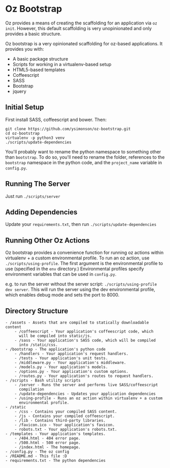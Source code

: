 # Oz Bootstrap #

Oz provides a means of creating the scaffolding for an application via
`oz init`. However, this default scaffolding is very unopinionated and only
provides a basic structure.

Oz bootstrap is a very opinionated scaffolding for oz-based applications. It
provides you with:

* A basic package structure
* Scripts for working in a virtualenv-based setup
* HTML5-based templates
* Coffeescript
* SASS
* Bootstrap
* jquery

## Initial Setup ##

First install SASS, coffeescript and bower. Then:

    git clone https://github.com/ysimonson/oz-bootstrap.git
    cd oz-bootstrap
    virtualenv -p python3 venv
    ./scripts/update-dependencies

You'll probably want to rename the python namespace to something other than
`bootstrap`. To do so, you'll need to rename the folder, references to the
`bootstrap` namespace in the python code, and the `project_name` variable in
`config.py`.

## Running The Server ##

Just run `./scripts/server`

## Adding Dependencies ##

Update your `requirements.txt`, then run `./scripts/update-dependencies`

## Running Other Oz Actions ##

Oz bootstrap provides a convenience function for running oz actions within
virtualenv + a custom environmental profile. To run an oz action, use
`./scripts/using-profile`. The first argument is the environmental profile to
use (specified in the `env` directory.) Environmental profiles specify
environment variables that can be used in `config.py`.

e.g. to run the server without the server script:
`./scripts/using-profile dev server`. This will run the server using the dev
environmental profile, which enables debug mode and sets the port to 8000.

## Directory Structure ##

    - /assets - Assets that are compiled to statically downloadable content
        - /coffeescript - Your application's coffeescript code, which
          will be compiled into static/js.
        - /sass - Your application's SASS code, which will be compiled
          into /static/css.
    - /bootstrap - The application's python code
        - /handlers - Your application's request handlers.
        - /tests - Your application's unit tests.
        - /middleware.py - Your application's middleware.
        - /models.py - Your application's models.
        - /options.py - Your application's custom options.
        - /routes.py - Your application's routes to request handlers.
    - /scripts - Bash utility scripts
        - /server - Runs the server and performs live SASS/coffeescript
          compilation
        - /update-dependencies - Updates your application dependencies
        - /using-profile - Runs an oz action within virtualenv + a custom
          environmental profile.
    - /static
        - /css - Contains your compiled SASS content.
        - /js - Contains your compiled coffeescript.
        - /lib - Contains third-party libraries.
        - /favicon.ico - Your application's favicon.
        - robots.txt - Your application's robots.txt.
    - /templates - Your application's templates.
        - /404.html - 404 error page.
        - /500.html - 500 error page.
        - /index.html - The homepage.
    - /config.py - The oz config
    - /README.md - This file :D
    - requirements.txt - The python dependencies


